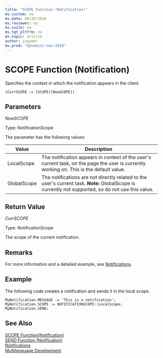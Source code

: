 ```yaml
---
title: "SCOPE Function (Notification)"
ms.custom: na
ms.date: 09/20/2016
ms.reviewer: na
ms.suite: na
ms.tgt_pltfrm: na
ms.topic: article
author: jswymer
ms.prod: "dynamics-nav-2018"
---
```

# SCOPE Function (Notification)
Specifies the context in which the notification appears in the client.

```
[CurrSCOPE := ]SCOPE([NewSCOPE])
```

## Parameters
*NewSCOPE*

Type: NotificationScope

The parameter has the following values:

|  Value  |  Description  |
|---------|---------------|
|LocalScope |The notification appears in context of the user's current task, on the page the user is currently working on. This is the default value.|
|GlobalScope |The notifications are not directly related to the user's current task. **Note:**  GlobalScope is currently not supported, so do not use this value.|

## Return Value
*CurrSCOPE*

Type: NotificationScope

The scope of the current notification.

## Remarks

For more information and a detailed example, see [Notifications](notifications-developing.md).

##  Example
The following code creates a notification and sends it in the local scope.
```
MyNotification.MESSAGE := 'This is a notification';
MyNotification.SCOPE := NOTIFICATIONSCOPE::LocalScope;
MyNotification.SEND;
```

## See Also  
[SCOPE Function(Notification)](function-notificationscope.md)  
[SEND Function (Notification)](function-notificationsend.md)  
[Notifications](notifications-developing.md)  
[Multilanguage Development](multilanguage-development.md)
